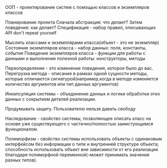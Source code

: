 ООП - проектирование систем с помощью классов и экземпляров классов

Планирование проекта
Сначала абстракция: что делает?
Затем поведение: как делает?
Спецификация - набор правил, описывающих API
don't repeat yourself

Мыслить классами и экземплярами класса(объект - это не экземпляр)
Состояние экземпляров класса - набор данных: поля, константы, события
Поведение экземпляров класса - функции для работы с данными и выполнения полезной работы: конструкторы, методы

Переопределение - это изменение поведения, которое было до вас.
Перегрузка метода - описание в рамках одной сущности методы, которые отличаются сигнатурой(например,когда в методе изменяется количество аргументов или тип данных аргументов)

Инкапсуляция системы - объединение данных и логики обработки этих данных с сокрытием деталей реализации.

Продумывать защиту. Пользователю нельзя давать свободу

Наследование - свойство системы, позволяющее описать класс на основе уже существующего с частично/полностью заимстующимся функционалом.

Полиморфизм - свойство системы использовать объекты с одинаковым интерфейсом без информации о типе и внутренней структуре объекта; способность использовать объект вне зависимости от его реализации благодаря полиморфной переменной(-может принимать значения разных типов).
